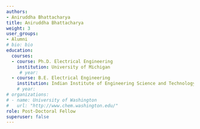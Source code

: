 ```yaml
---
authors:
- Aniruddha Bhattacharya
title: Aniruddha Bhattacharya
weight: 3
user_groups:
- Alumni
# bio: bio
education:
  courses:
  - course: Ph.D. Electrical Engineering
    institution: University of Michigan
     # year:
  - course: B.E. Electrical Engineering
    institution: Indian Institute of Engineering Science and Technology
    # year:
# organizations:
# - name: University of Washington 
#   url: "http://www.chem.washington.edu/"
role: Post-Doctoral Fellow
superuser: false
---
```



